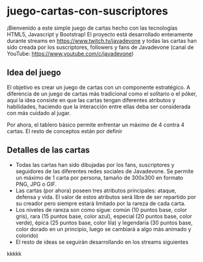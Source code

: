# juego-cartas-con-suscriptores
¡Bienvenido a este simple juego de cartas hecho con las tecnologías HTML5, Javascript y Bootstrap! El proyecto está desarrollado enteramente durante streams en https://www.twitch.tv/javadevone y todas las cartas han sido creada por los suscriptores, followers y fans de Javadevone (canal de YouTube: https://www.youtube.com/c/javadevone)


<h2>Idea del juego</h2>
<p>
El objetivo es crear un juego de cartas con un componente estratégico. A diferencia de un juego de cartas más tradicional como el solitario o el póker, aquí la idea consiste en que las cartas tengan diferentes atributos y habilidades, haciendo que la interacción entre ellas deba ser considerada con más cuidado al jugar.
</p>
<p>
Por ahora, el tablero básico permite enfrentar un máximo de 4 contra 4 cartas. El resto de conceptos están por definir
</p>

<h2>Detalles de las cartas</h2>
<ul>
  <li>Todas las cartas han sido dibujadas por los fans, suscriptores y seguidores de las diferentes redes sociales de Javadevone. Se permite un máximo de 1 carta por persona, tamaño de 300x300 en formato PNG, JPG o GIF.
  </li>
  <li>
    Las cartas (por ahora) poseen tres atributos principales: ataque, defensa y vida. El valor de estos atributos será libre de ser repartido por su creador pero siempre estará limitado por la rareza de cada carta.
  </li>
  <li>
    Los niveles de rareza son como sigue: común (10 puntos base, color gris), rara (15 puntos base, color azul), especial (20 puntos base, color verde), épica (25 puntos base, color lila) y legendaria (30 puntos base, color dorado en un principio, luego se cambiará a algo más animado y colorido)
  </li>
  <li>
    El resto de ideas se seguirán desarrollando en los streams siguientes
  </li>
</ul>

kkkkk
